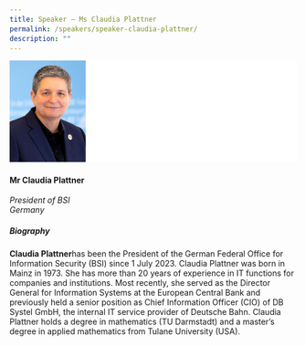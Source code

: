 ```yaml
---
title: Speaker – Ms Claudia Plattner
permalink: /speakers/speaker-claudia-plattner/
description: ""
---
```

![](/images/ms%20claudia%20plattner.png)

#### **Mr Claudia Plattner**

*President of BSI<br>Germany*

##### **Biography**

**Claudia Plattner**has been the President of the German Federal Office for Information Security (BSI) since 1 July 2023. Claudia Plattner was born in Mainz in 1973. She has more than 20 years of experience in IT functions for companies and institutions. Most recently, she served as the Director General for Information Systems at the European Central Bank and previously held a senior position as Chief Information Officer (CIO) of DB Systel GmbH, the internal IT service provider of Deutsche Bahn. Claudia Plattner holds a degree in mathematics (TU Darmstadt) and a master’s degree in applied mathematics from Tulane University (USA).